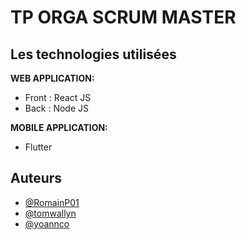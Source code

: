 # TP ORGA SCRUM MASTER


## Les technologies utilisées 

**WEB APPLICATION:** 
- Front : React JS 
- Back : Node JS

**MOBILE APPLICATION:** 
- Flutter 


## Auteurs

- [@RomainP01](https://www.github.com/RomainP01)
- [@tomwallyn](https://www.github.com/tomwallyn)
- [@yoannco](https://www.github.com/yoannco)

